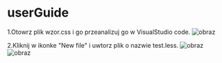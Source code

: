 # userGuide
1.Otowrz plik wzor.css i go przeanalizuj go w VisualStudio code.
![obraz](https://github.com/RudyDaniluk/userGuide/assets/90476106/7b776176-6776-4567-8366-2ee42593f14e)

2.Kliknij w ikonke "New file" i uwtorz plik o nazwie test.less.
![obraz](https://github.com/RudyDaniluk/userGuide/assets/90476106/a515436c-de2b-43b6-852d-319019fe2218)
![obraz](https://github.com/RudyDaniluk/userGuide/assets/90476106/a27600f5-466f-4d7d-b189-f869fb2f6a54)
